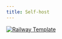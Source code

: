 ```yaml
---
title: Self-host
---
```


[![Railway Template](https://railway.app/button.svg)](https://railway.app/template/mn9WJT?referralCode=IQ76H8)
